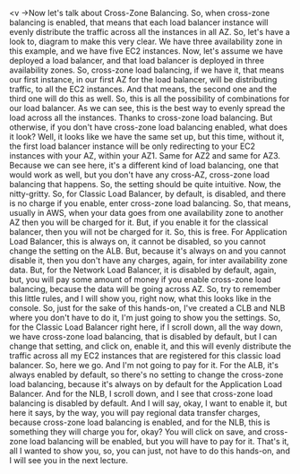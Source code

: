 
<v ->Now let's talk about Cross-Zone Balancing.</v>
So, when cross-zone balancing is enabled,
that means that each load balancer instance
will evenly distribute the traffic
across all the instances in all AZ.
So, let's have a look to, diagram to
make this very clear.
We have three availability zone in this example,
and we have five EC2 instances.
Now, let's assume we have deployed a load balancer,
and that load balancer is deployed
in three availability zones.
So, cross-zone load balancing, if we have it,
that means our first instance, in our first
AZ for the load balancer, will be distributing traffic,
to all the EC2 instances. And that means,
the second one and the third one will do this as well.
So, this is all the possibility of combinations
for our load balancer. As we can see,
this is the best way to evenly spread the load
across all the instances.
Thanks to cross-zone load balancing.
But otherwise, if you don't have
cross-zone load balancing enabled, what does it look?
Well, it looks like we have the same set up,
but this time, without it,
the first load balancer instance
will be only redirecting to your EC2 instances
with your AZ, within your AZ1.
Same for AZ2 and same for AZ3.
Because we can see here, it's a different kind of
load balancing, one that would work as well,
but you don't have any cross-AZ,
cross-zone load balancing that happens.
So, the setting should be quite intuitive.
Now, the nitty-gritty.
So, for Classic Load Balancer, by default, is disabled,
and there is no charge if you enable,
enter cross-zone load balancing.
So, that means, usually in AWS,
when your data goes from one availability zone
to another AZ
then you will be charged for it.
But, if you enable it for the classical balancer,
then you will not be charged for it.
So, this is free.
For Application Load Balancer, this is always on,
it cannot be disabled, so you cannot change the setting
on the ALB. But, because it's always on
and you cannot disable it, then you don't have any charges,
again, for inter availability zone data.
But, for the Network Load Balancer,
it is disabled by default, again,
but, you will pay some amount of money
if you enable cross-zone load balancing,
because the data will be going across AZ.
So, try to remember this little rules,
and I will show you, right now, what this looks like
in the console.
So, just for the sake of this hands-on,
I've created a CLB and NLB where you don't have to do it,
I'm just going to show you the settings.
So, for the Classic Load Balancer right here,
if I scroll down, all the way down,
we have cross-zone load balancing,
that is disabled by default, but I can change that setting,
and click on, enable it, and this will evenly distribute
the traffic across all my EC2 instances that are registered
for this classic load balancer. So, here we go.
And I'm not going to pay for it.
For the ALB, it's always enabled by default,
so there's no setting to change
the cross-zone load balancing, because it's always
on by default for the Application Load Balancer.
And for the NLB, I scroll down, and I see that
cross-zone load balancing is disabled by default.
And I will say, okay, I want to enable it,
but here it says, by the way,
you will pay regional data transfer charges,
because cross-zone load balancing is enabled,
and for the NLB, this is something they will charge you for,
okay? You will click on save,
and cross-zone load balancing will be enabled,
but you will have to pay for it.
That's it, all I wanted to show you,
so, you can just, not have to do this hands-on,
and I will see you in the next lecture.